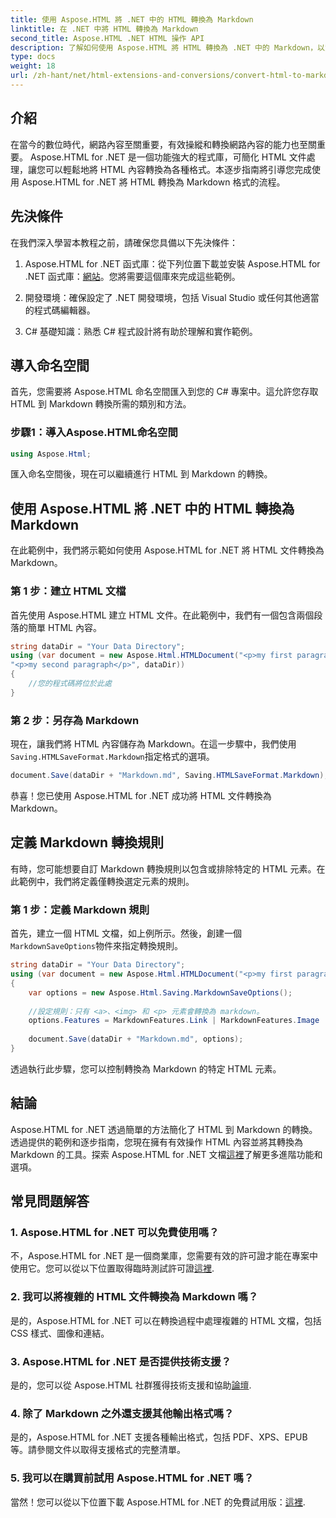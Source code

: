 ```yaml
---
title: 使用 Aspose.HTML 將 .NET 中的 HTML 轉換為 Markdown
linktitle: 在 .NET 中將 HTML 轉換為 Markdown
second_title: Aspose.HTML .NET HTML 操作 API
description: 了解如何使用 Aspose.HTML 將 HTML 轉換為 .NET 中的 Markdown，以實現高效率的內容操作。取得無縫轉換過程的逐步指導。
type: docs
weight: 18
url: /zh-hant/net/html-extensions-and-conversions/convert-html-to-markdown/
---
```


## 介紹

在當今的數位時代，網路內容至關重要，有效操縱和轉換網路內容的能力也至關重要。 Aspose.HTML for .NET 是一個功能強大的程式庫，可簡化 HTML 文件處理，讓您可以輕鬆地將 HTML 內容轉換為各種格式。本逐步指南將引導您完成使用 Aspose.HTML for .NET 將 HTML 轉換為 Markdown 格式的流程。

## 先決條件

在我們深入學習本教程之前，請確保您具備以下先決條件：

1.  Aspose.HTML for .NET 函式庫：從下列位置下載並安裝 Aspose.HTML for .NET 函式庫：[網站](https://releases.aspose.com/html/net/)。您將需要這個庫來完成這些範例。

2. 開發環境：確保設定了 .NET 開發環境，包括 Visual Studio 或任何其他適當的程式碼編輯器。

3. C# 基礎知識：熟悉 C# 程式設計將有助於理解和實作範例。

## 導入命名空間

首先，您需要將 Aspose.HTML 命名空間匯入到您的 C# 專案中。這允許您存取 HTML 到 Markdown 轉換所需的類別和方法。

### 步驟1：導入Aspose.HTML命名空間

```csharp
using Aspose.Html;
```

匯入命名空間後，現在可以繼續進行 HTML 到 Markdown 的轉換。

## 使用 Aspose.HTML 將 .NET 中的 HTML 轉換為 Markdown

在此範例中，我們將示範如何使用 Aspose.HTML for .NET 將 HTML 文件轉換為 Markdown。 

### 第 1 步：建立 HTML 文檔

首先使用 Aspose.HTML 建立 HTML 文件。在此範例中，我們有一個包含兩個段落的簡單 HTML 內容。

```csharp
string dataDir = "Your Data Directory";
using (var document = new Aspose.Html.HTMLDocument("<p>my first paragraph</p>" +
"<p>my second paragraph</p>", dataDir))
{
    //您的程式碼將位於此處
}
```

### 第 2 步：另存為 Markdown

現在，讓我們將 HTML 內容儲存為 Markdown。在這一步驟中，我們使用`Saving.HTMLSaveFormat.Markdown`指定格式的選項。

```csharp
document.Save(dataDir + "Markdown.md", Saving.HTMLSaveFormat.Markdown);
```

恭喜！您已使用 Aspose.HTML for .NET 成功將 HTML 文件轉換為 Markdown。

## 定義 Markdown 轉換規則

有時，您可能想要自訂 Markdown 轉換規則以包含或排除特定的 HTML 元素。在此範例中，我們將定義僅轉換選定元素的規則。

### 第 1 步：定義 Markdown 規則

首先，建立一個 HTML 文檔，如上例所示。然後，創建一個`MarkdownSaveOptions`物件來指定轉換規則。

```csharp
string dataDir = "Your Data Directory";
using (var document = new Aspose.Html.HTMLDocument("<p>my first paragraph</p>", dataDir))
{
    var options = new Aspose.Html.Saving.MarkdownSaveOptions();
    
    //設定規則：只有 <a>、<img> 和 <p> 元素會轉換為 markdown。
    options.Features = MarkdownFeatures.Link | MarkdownFeatures.Image | MarkdownFeatures.AutomaticParagraph;
    
    document.Save(dataDir + "Markdown.md", options);
}
```

透過執行此步驟，您可以控制轉換為 Markdown 的特定 HTML 元素。

## 結論

 Aspose.HTML for .NET 透過簡單的方法簡化了 HTML 到 Markdown 的轉換。透過提供的範例和逐步指南，您現在擁有有效操作 HTML 內容並將其轉換為 Markdown 的工具。探索 Aspose.HTML for .NET 文檔[這裡](https://reference.aspose.com/html/net/)了解更多進階功能和選項。

## 常見問題解答

### 1. Aspose.HTML for .NET 可以免費使用嗎？

不，Aspose.HTML for .NET 是一個商業庫，您需要有效的許可證才能在專案中使用它。您可以從以下位置取得臨時測試許可證[這裡](https://purchase.aspose.com/temporary-license/).

### 2. 我可以將複雜的 HTML 文件轉換為 Markdown 嗎？

是的，Aspose.HTML for .NET 可以在轉換過程中處理複雜的 HTML 文檔，包括 CSS 樣式、圖像和連結。

### 3. Aspose.HTML for .NET 是否提供技術支援？

是的，您可以從 Aspose.HTML 社群獲得技術支援和協助[論壇](https://forum.aspose.com/).

### 4. 除了 Markdown 之外還支援其他輸出格式嗎？

是的，Aspose.HTML for .NET 支援各種輸出格式，包括 PDF、XPS、EPUB 等。請參閱文件以取得支援格式的完整清單。

### 5. 我可以在購買前試用 Aspose.HTML for .NET 嗎？

當然！您可以從以下位置下載 Aspose.HTML for .NET 的免費試用版：[這裡](https://releases.aspose.com/).
